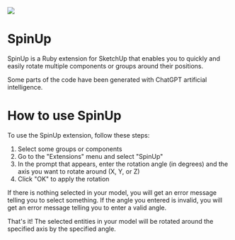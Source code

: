 ![](https://lh3.googleusercontent.com/eLlk9gDbFy69UA8aLrUZRXKR3YqlL_ZMkpZOQkhog8ef48MSAeg0IDh34bUAInGChOq1db9eiCnxCwGB9aL3o_8tLRnampiRh7rHcmKIG0JxAUUcGix7JsTfJv0UBWwcerkT-TDogrzsWY2UAz4HxgrqbdwHykAyh98kkl7jYu4YRRFlw26w0uSIQXtk2P9lM-Nv1M8CiLskjly9brhvH2LgVJbiWLztME6lBStJaMpYk4fiWiftiAPNREByIyOeUcRZAJzp9uBTNvZnks19vvTjHF217dPYOigoWpAKdimNad8gu2AZELpwfmbKhlqiA1GHktW_EtvtLrm3ILy-QUuvQyYBE4IkPWyntJNIV-21ibcEY5WNWBLG-mYpbL6r3UsJVvNqYZ2wAnQkYPsul2dq3FoVwdmOG2u5wSpnT7D3T5KWDrMBHoh4EnoiTMHa5O8zJUfSi46FYCggNSyvhVW314-gFFqfq7Ugw93Qzthl7J-UaFXNZk7iQ32_xohS9GehVBixbDHgCijX2J0EE7wOuZ1wWOz98Yr2oKH0FTQUSujnU_kj3rpWXPx2lfowTzjffAlW4jb4MgLP0w5NDmnqyt3qv4OP6r6GviwRQnGT_uhKGK98cwyhB7jULw4WLgleSsPev5kMQZq2CAwTToNzmwPDPc7C6jFbC9NI07al_BMUmEEgXZ3wP0qzE5c9GwNJ3tisAy6fqSHWnPh6oZiKJ9ourNPYYavMiCOIL_expqyrM7-Ijf_L8VOBgdf2yPd8Ihm5qtqSozEIjFx41QLyyW5cwO1MfCGh-lciL6xLi4tlYX0hexhpBBe9USPjG97iuN3MbmUuOyDLs0IIIAiAUn7r-TPstAmHq7LMOfqGxKrykMaD1X__uL8ID07kt9P-_AjJjUBMFztRK4wCVFK1lSLF6dIlwM5zN5MpMwQbvEtwckaqBxA9foIeTR8VeP4YtZpYaoXf4im_lxG3=w1600-h900-no?authuser=1)

# SpinUp
SpinUp is a Ruby extension for SketchUp that enables you to quickly and easily rotate multiple components or groups around their positions.

Some parts of the code have been generated with ChatGPT artificial intelligence.

# How to use SpinUp
To use the SpinUp extension, follow these steps:

1) Select some groups or components
2) Go to the "Extensions" menu and select "SpinUp"
3) In the prompt that appears, enter the rotation angle (in degrees) and the axis you want to rotate around (X, Y, or Z)
4) Click "OK" to apply the rotation

If there is nothing selected in your model, you will get an error message telling you to select something.
If the angle you entered is invalid, you will get an error message telling you to enter a valid angle.

That's it! The selected entities in your model will be rotated around the specified axis by the specified angle.
